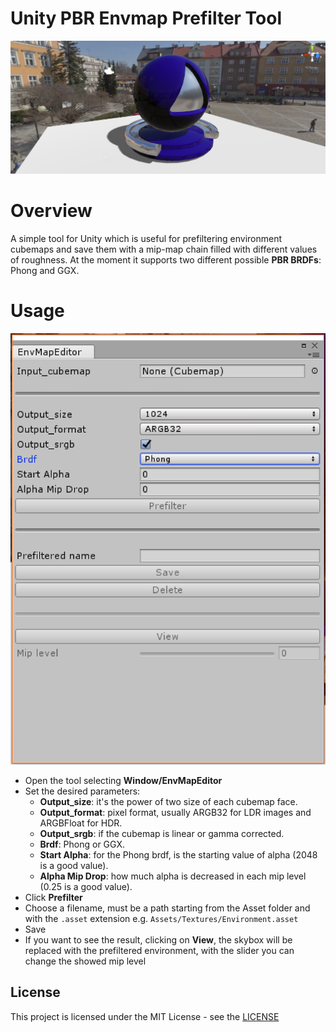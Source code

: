 ﻿# Unity PBR Envmap Prefilter Tool
<p align="center">
  <img src="banner.png" title="banner">
</p>

# Overview
A simple tool for Unity which is useful for prefiltering environment cubemaps and save them with a mip-map chain filled with different values of roughness. At the moment it supports two different possible **PBR BRDFs**: Phong and GGX.

# Usage
<p align="center">
  <img src="envmapeditor.png" title="tool">
</p>

 - Open the tool selecting **Window/EnvMapEditor**
 - Set the desired parameters:
   - **Output_size**:  it's the power of two size of each cubemap face.
   - **Output_format**: pixel format, usually ARGB32 for LDR images and ARGBFloat for HDR.
   - **Output_srgb**: if the cubemap is linear or gamma corrected.
   - **Brdf**: Phong or GGX.
   - **Start Alpha**: for the Phong brdf, is the starting value of alpha (2048 is a good value).
   - **Alpha Mip Drop**: how much alpha is decreased in each mip level (0.25 is a good value).
- Click **Prefilter**
- Choose a filename, must be a path starting from the Asset folder and with the `.asset` extension e.g. `Assets/Textures/Environment.asset`
- Save
- If you want to see the result, clicking on **View**, the skybox will be replaced with the prefiltered environment, with the slider you can change the showed mip level

## License
This project is licensed under the MIT License - see the [LICENSE](LICENSE.md)
